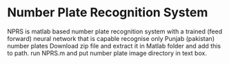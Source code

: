 # Number Plate Recognition System
NPRS is matlab based number plate recognition system with a trained (feed forward) neural network that is capable recognise only Punjab (pakistan) number plates
Download zip file and extract it in Matlab folder and add this to path.
run NPRS.m and put number plate image directory in text box.
